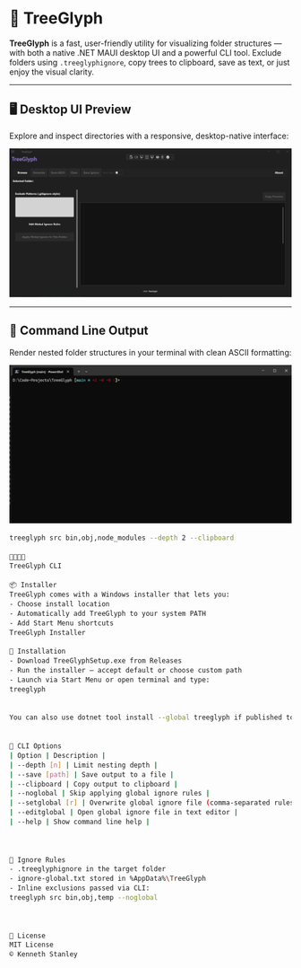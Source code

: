 # 🌲 TreeGlyph

**TreeGlyph** is a fast, user-friendly utility for visualizing folder structures — with both a native .NET MAUI desktop UI and a powerful CLI tool. Exclude folders using `.treeglyphignore`, copy trees to clipboard, save as text, or just enjoy the visual clarity.

---

## 🖥️ Desktop UI Preview

Explore and inspect directories with a responsive, desktop-native interface:

![TreeGlyph UI](assets/treeglyph-ui.gif)

---

## 🧮 Command Line Output

Render nested folder structures in your terminal with clean ASCII formatting:

![TreeGlyph Console](assets/treeglyph-console.gif)

```bash
treeglyph src bin,obj,node_modules --depth 2 --clipboard


TreeGlyph CLI

📦 Installer
TreeGlyph comes with a Windows installer that lets you:
- Choose install location
- Automatically add TreeGlyph to your system PATH
- Add Start Menu shortcuts
TreeGlyph Installer

🚀 Installation
- Download TreeGlyphSetup.exe from Releases
- Run the installer — accept default or choose custom path
- Launch via Start Menu or open terminal and type:
treeglyph


You can also use dotnet tool install --global treeglyph if published to NuGet.


🔧 CLI Options
| Option | Description | 
| --depth [n] | Limit nesting depth | 
| --save [path] | Save output to a file | 
| --clipboard | Copy output to clipboard | 
| --noglobal | Skip applying global ignore rules | 
| --setglobal [r] | Overwrite global ignore file (comma-separated rules) | 
| --editglobal | Open global ignore file in text editor | 
| --help | Show command line help | 



📁 Ignore Rules
- .treeglyphignore in the target folder
- ignore-global.txt stored in %AppData%\TreeGlyph
- Inline exclusions passed via CLI:
treeglyph src bin,obj,temp --noglobal



📘 License
MIT License
© Kenneth Stanley
